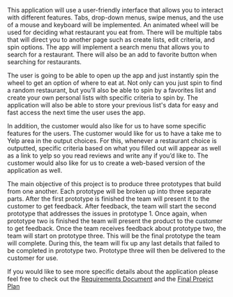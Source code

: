 This application will use a user-friendly interface that allows you to interact with
different features. Tabs, drop-down menus, swipe menus, and the use of a mouse
and keyboard will be implemented. An animated wheel will be used for deciding
what restaurant you eat from. There will be multiple tabs that will direct you to
another page such as create lists, edit criteria, and spin options. The app will
implement a search menu that allows you to search for a restaurant. There will also
be an add to favorite button when searching for restaurants.

The user is going to be able to open up the app and just instantly spin the wheel to
get an option of where to eat at. Not only can you just spin to find a random
restaurant, but you’ll also be able to spin by a favorites list and create your own
personal lists with specific criteria to spin by. The application will also be able to
store your previous list's data for easy and fast access the next time the user uses
the app.

In addition, the customer would also like for us to have some specific features for
the users. The customer would like for us to have a take me to Yelp area in the
output choices. For this, whenever a restaurant choice is outputted, specific criteria
based on what you filled out will appear as well as a link to yelp so you read
reviews and write any if you’d like to. The customer would also like for us to
create a web-based version of the application as well.

The main objective of this project is to produce three prototypes that build from
one another. Each prototype will be broken up into three separate parts. After the
first prototype is finished the team will present it to the customer to get feedback.
After feedback, the team will start the second prototype that addresses the issues in
prototype 1. Once again, when prototype two is finished the team will present the
product to the customer to get feedback. Once the team receives feedback about
prototype two, the team will start on prototype three. This will be the final
prototype the team will complete. During this, the team will fix up any last details
that failed to be completed in prototype two. Prototype three will then be delivered
to the customer for use.

If you would like to see more specific details about the application please feel free to check out the [Requirements Document](https://github.com/ACHarrison32/Software-Engineering---Lunch-Decider-App/blob/main/Documentation/Requirements%20Document.pdf) and the [Final Proejct Plan](https://github.com/ACHarrison32/Software-Engineering---Lunch-Decider-App/blob/main/Documentation/Final%20Plan%20Document.pdf)
